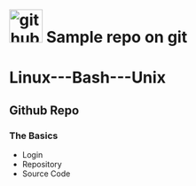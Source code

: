 # <a href="http://github.com"><img src="https://www.bing.com/th?id=OIP.NIDbXqvT7zXPNJyqRMUXHgHaHa&w=206&h=206&c=8&rs=1&qlt=90&o=6&dpr=1.5&pid=3.1&rm=2" height='60' alt='github logo' /></a> Sample repo on git
# Linux---Bash---Unix
## Github Repo

### The Basics
- Login
- Repository
- Source Code
